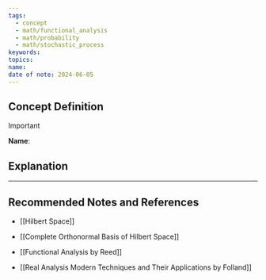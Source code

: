 ```yaml
---
tags:
  - concept
  - math/functional_analysis
  - math/probability
  - math/stochastic_process
keywords: 
topics: 
name: 
date of note: 2024-06-05
---
```


## Concept Definition

>[!important]
>**Name**: 



## Explanation





-----------
##  Recommended Notes and References

- [[Hilbert Space]]
- [[Complete Orthonormal Basis of Hilbert Space]]

- [[Functional Analysis by Reed]]
- [[Real Analysis Modern Techniques and Their Applications by Folland]]

